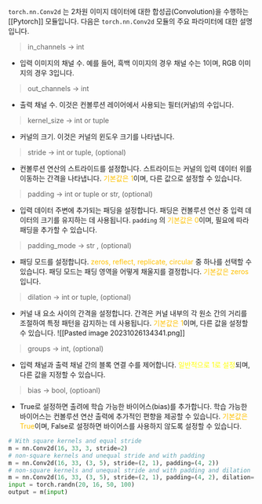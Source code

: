 `torch.nn.Conv2d` 는 2차원 이미지 데이터에 대한 합성곱(Convolution)을 수행하는 [[Pytorch]] 모듈입니다. 다음은 `torch.nn.Conv2d` 모듈의 주요 파라미터에 대한 설명입니다.

> in_channels -> int
- 입력 이미지의 채널 수. 예를 들어, 흑백 이미지의 경우 채널 수는 1이며, RGB 이미지의 경우 3입니다.

> out_channels -> int
- 출력 채널 수. 이것은 컨볼루션 레이어에서 사용되는 필터(커널)의 수입니다.

> kernel_size -> int or tuple
- 커널의 크기. 이것은 커널의 윈도우 크기를 나타냅니다.

> stride -> int or tuple, (optional)
- 컨볼루션 연산의 스트라이드를 설정합니다. 스트라이드는 커널의 입력 데이터 위를 이동하는 간격을 나타냅니다. <font color="#ffc000">기본값은 1</font>이며, 다른 값으로 설정할 수 있습니다.

> padding -> int or tuple or str, (optional)
- 입력 데이터 주변에 추가되는 패딩을 설정합니다. 패딩은 컨볼루션 연산 중 입력 데이터의 크기를 유지하는 데 사용됩니다. `padding` 의 <font color="#ffc000">기본값은 0</font>이며, 필요에 따라 패딩을 추가할 수 있습니다.

> padding_mode -> str , (optional)
- 패딩 모드를 설정합니다. <font color="#ffc000">zeros, reflect, replicate, circular</font> 중 하나를 선택할 수 있습니다. 패딩 모드는 패딩 영역을 어떻게 채울지를 결정합니다. <font color="#ffc000">기본값은</font> <font color="#ffc000">zeros</font> 입니다. 

> dilation -> int or tuple, (optional)
- 커널 내 요소 사이의 간격을 설정합니다. 간격은 커널 내부의 각 원소 간의 거리를 조절하여 특정 패턴을 감지하는 데 사용됩니다. <font color="#ffc000">기본값은 1</font>이며, 다른 값을 설정할 수 있습니다.
![[Pasted image 20231026134341.png]]

> groups -> int, (optional)
- 입력 채널과 출력 채널 간의 블록 연결 수를 제어합니다. <font color="#ffff00">일반적으로 1로 설정</font>되며, 다른 값을 지정할 수 있습니다.

> bias -> bool, (optioanl)
- True로 설정하면 출려에 학습 가능한 바이어스(bias)를 추가합니다. 학습 가능한 바이어스는 컨볼루션 연산 출력에 추가적인 편향을 제공할 수 있습니다. <font color="#ffc000">기본값은 True</font>이며, False로 설정하면 바이어스를 사용하지 않도록 설정할 수 있습니다.

```python
# With square kernels and equal stride
m = nn.Conv2d(16, 33, 3, stride=2)
# non-square kernels and unequal stride and with padding
m = nn.Conv2d(16, 33, (3, 5), stride=(2, 1), padding=(4, 2))
# non-square kernels and unequal stride and with padding and dilation
m = nn.Conv2d(16, 33, (3, 5), stride=(2, 1), padding=(4, 2), dilation=(3, 1))
input = torch.randn(20, 16, 50, 100)
output = m(input)
```

